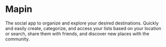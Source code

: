# Mapin

The social app to organize and explore your desired destinations. Quickly and easily create, categorize, and access your lists based on your location or search, share them with friends, and discover new places with the community.
